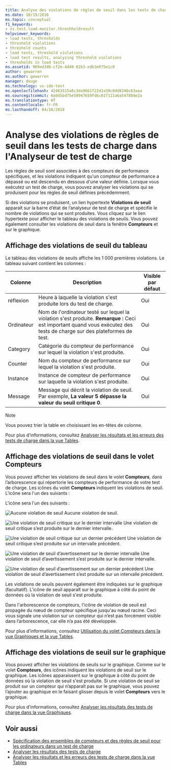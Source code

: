 ```yaml
---
title: Analyse des violations de règles de seuil dans les tests de charge dans l’analyseur de test de charge dans Visual Studio | Microsoft Docs
ms.date: 10/19/2016
ms.topic: conceptual
f1_keywords:
- vs.test.load.monitor.threshholdresult
helpviewer_keywords:
- load tests, thresholds
- threshold violations
- threshold counts
- load tests, threshold violations
- load test results, analyzing threshold violations
- thresholds in load tests
ms.assetid: 969ed346-cf2e-4d48-82b3-edb3e075e1c0
author: gewarren
ms.author: gewarren
manager: douge
ms.technology: vs-ide-test
ms.openlocfilehash: 42463515a8c3da9661f22d1a39c8dd8346c63aea
ms.sourcegitcommit: 6a9d5bd75e50947659fd6c837111a6a547884e2a
ms.translationtype: HT
ms.contentlocale: fr-FR
ms.lasthandoff: 04/16/2018
---
```

# <a name="analyzing-threshold-rule-violations-in-load-tests-using-the-load-test-analyzer"></a>Analyse des violations de règles de seuil dans les tests de charge dans l'Analyseur de test de charge

Les règles de seuil sont associées à des compteurs de performance spécifiques, et les violations indiquent qu'un compteur de performance a dépassé ou est descendu en dessous d'une valeur définie. Lorsque vous exécutez un test de charge, vous pouvez analyser les violations qui se produisent pour les règles de seuil définies précédemment.

Si des violations se produisent, un lien hypertexte **Violations de seuil** apparaît sur la barre d’état de l’analyseur de test de charge et spécifie le nombre de violations qui se sont produites. Vous cliquez sur le lien hypertexte pour afficher le tableau des violations de seuils. Vous pouvez également consulter les violations de seuil dans la fenêtre **Compteurs** et sur le graphique.

## <a name="view-threshold-violations-in-the-table"></a>Affichage des violations de seuil du tableau

 Le tableau des violations de seuils affiche les 1 000 premières violations. Le tableau suivant contient les colonnes :

|Colonne|Description|Visible par défaut|
|------------|-----------------|------------------------|
|réflexion|Heure à laquelle la violation s'est produite lors du test de charge.|Oui|
|Ordinateur|Nom de l'ordinateur testé sur lequel la violation s'est produite. **Remarque :** Ceci est important quand vous exécutez des tests de charge sur des plateformes de test.|Oui|
|Category|Catégorie du compteur de performance sur lequel la violation s'est produite.|Oui|
|Counter|Nom du compteur de performance sur lequel la violation s'est produite.|Oui|
|Instance|Instance de compteur de performance sur laquelle la violation s'est produite.|Oui|
|Message|Message qui décrit la violation de seuil. Par exemple, **La valeur 5 dépasse la valeur du seuil critique 0**.|Oui|

> [!NOTE]
> Vous pouvez trier la table en choisissant les en-têtes de colonne.

 Pour plus d’informations, consultez [Analyser les résultats et les erreurs des tests de charge dans la vue Tables](../test/analyze-load-test-results-and-errors-in-the-tables-view.md).

## <a name="view-threshold-violations-in-the-counters-panel"></a>Affichage des violations de seuil dans le volet Compteurs

 Vous pouvez afficher les violations de seuil dans le volet **Compteurs**, dans l’arborescence qui répertorie les compteurs de performance de votre test de charge. Les icônes du volet **Compteurs** indiquent les violations de seuil. L'icône sera l'un des suivants :

 L'icône sera l'un des suivants :

 ![Aucune violation de seuil](../test/media/icon_ltest_1.gif "Icon_LTest_1") Aucune violation de seuil.

 ![Une violation de seuil critique sur le dernier intervalle](../test/media/icon_ltest_2.gif "Icon_LTest_2") Une violation de seuil critique s’est produite sur le dernier intervalle.

 ![Une violation de seuil critique sur un dernier précédent](../test/media/icon_ltest_3.gif "Icon_LTest_3") Une violation de seuil critique s’est produite sur un intervalle précédent.

 ![Une violation de seuil d’avertissement sur le dernier intervalle](../test/media/icon_ltest_4.gif "Icon_LTest_4") Une violation de seuil d’avertissement s’est produite sur le dernier intervalle.

 ![Une violation de seuil d’avertissement sur un dernier précédent](../test/media/icon_ltest_5.gif "Icon_LTest_5") Une violation de seuil d’avertissement s’est produite sur un intervalle précédent.

 Les violations de seuils peuvent également être indiquées sur le graphique (facultatif). L'icône de seuil apparaît sur le graphique à côté du point de données où la violation de seuil s'est produite.

 Dans l'arborescence de compteurs, l'icône de violation de seuil est propagée du nœud de compteur spécifique jusqu'au nœud racine. Ceci vous signale une violation sur un compteur qui n’est pas forcément visible dans l’arborescence, car elle n’a pas été développée.

 Pour plus d’informations, consultez [Utilisation du volet Compteurs dans la vue Graphiques et la vue Tables](../test/counters-panel-in-load-test-analyzer.md).

## <a name="view-threshold-violations-on-the-graph"></a>Affichage des violations de seuil sur le graphique

 Vous pouvez afficher les violations de seuils sur le graphique. Comme sur le volet **Compteurs**, des icônes indiquent les violations de seuil sur le graphique. Les icônes apparaissent sur le graphique à côté du point de données où la violation de seuil s'est produite. Si une violation de seuil se produit sur un compteur qui n’apparaît pas sur le graphique, vous pouvez l’ajouter au graphique en le faisant glisser depuis le volet **Compteurs** vers le graphique.

 Pour plus d’informations, consultez [Analyser les résultats des tests de charge dans la vue Graphiques](../test/analyze-load-test-results-in-the-graphs-view.md).

## <a name="see-also"></a>Voir aussi

- [Spécification des ensembles de compteurs et des règles de seuil pour les ordinateurs dans un test de charge](../test/specify-counter-sets-and-threshold-rules-for-load-testing.md)
- [Analyser les résultats des tests de charge](../test/analyze-load-test-results-using-the-load-test-analyzer.md)
- [Analyser les résultats et les erreurs des tests de charge dans la vue Tables](../test/analyze-load-test-results-and-errors-in-the-tables-view.md)